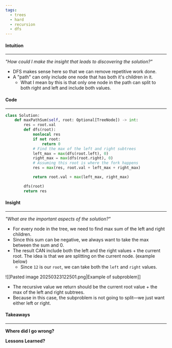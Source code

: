 ```yaml
---
tags:
  - trees
  - hard
  - recursion
  - dfs
---
```

#### Intuition
---
_"How could I make the insight that leads to discovering the solution?"_
- DFS makes sense here so that we can remove repetitive work done.
- A "path" can only include one node that has both it's children in it. 
	- What I mean by this is that only one node in the path can split to both right and left and include both values.

#### Code
---

```python
class Solution:
    def maxPathSum(self, root: Optional[TreeNode]) -> int:
        res = root.val
        def dfs(root):
            nonlocal res
            if not root:
                return 0
            # Find the max of the left and right subtrees
            left_max = max(dfs(root.left), 0)
            right_max = max(dfs(root.right), 0)
            # Assuming this root is where the fork happens
            res = max(res, root.val + left_max + right_max)

            return root.val + max(left_max, right_max)

        dfs(root)
        return res
```

#### Insight  
---
_"What are the important aspects of the solution?"_
- For every node in the tree, we need to find max sum of the left and right children.
- Since this sum can be negative, we always want to take the max between the sum and 0.
- The result CAN include both the left and the right  values + the current root. The idea is that we are splitting on the current node. (example below)
	- Since `12` is our `root`, we can take both the `left` and `right` values.

![[Pasted image 20250323122501.png|Example of subproblem]]


- The recursive value we return should be the current root value + the max of the left and right subtrees. 
- Because in this case, the subproblem is not going to split—we just want either left or right.

#### Takeaways
---
**Where did I go wrong?**

**Lessons Learned?**